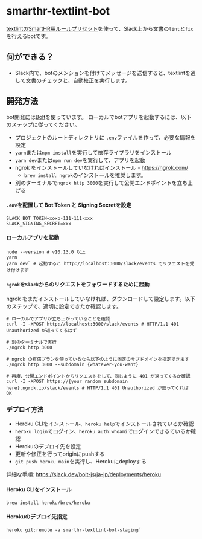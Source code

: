 # smarthr-textlint-bot

[textlintのSmartHR用ルールプリセット](https://github.com/kufu/textlint-rule-preset-smarthr)を使って、Slack上から文書の`lint`と`fix`を行えるbotです。

## 何ができる？

* Slack内で、botのメンションを付けてメッセージを送信すると、textlintを通して文書のチェックと、自動校正を実行します。

## 開発方法

bot開発には[Bolt](https://github.com/slackapi/bolt-js)を使っています。
ローカルでbotアプリを起動するには、以下のステップに従ってください。

* プロジェクトのルートディレクトリに `.env`ファイルを作って、必要な情報を設定
* `yarn`または`npm install`を実行して依存ライブラリをインストール
* `yarn dev`または`npm run dev`を実行して、アプリを起動
* ngrok をインストールしていなければインストール - https://ngrok.com/
  * `brew install ngrok`のインストールを推奨します。
* 別のターミナルで`ngrok http 3000`を実行して公開エンドポイントを立ち上げる

#### `.env`を配置して Bot Token と Signing Secretを設定

```:.env
SLACK_BOT_TOKEN=xoxb-111-111-xxx
SLACK_SIGNING_SECRET=xxx
```

#### ローカルアプリを起動

```
node --version # v10.13.0 以上
yarn
yarn dev` # 起動すると http://localhost:3000/slack/events でリクエストを受け付けます
```

#### `ngrok`を`Slack`からのリクエストをフォワードするために起動
ngrok をまだインストールしていなければ、ダウンロードして設定します。以下のステップで、適切に設定できたか確認します。

```
# ローカルでアプリが立ち上がっていることを確認
curl -I -XPOST http://localhost:3000/slack/events # HTTP/1.1 401 Unauthorized が返ってくるはず

# 別のターミナルで実行
./ngrok http 3000

# ngrok の有償プランを使っているなら以下のように固定のサブドメインを指定できます
./ngrok http 3000 --subdomain {whatever-you-want}

# 再度、公開エンドポイントからリクエストをして、同じように 401 が返ってくるか確認
curl -I -XPOST https://{your random subdomain here}.ngrok.io/slack/events # HTTP/1.1 401 Unauthorized が返ってくれば OK
```

### デプロイ方法

* Heroku CLIをインストール、`heroku help`でインストールされているか確認
* `heroku login`でログイン、`heroku auth:whoami`でログインできるているか確認
* Herokuのデプロイ先を設定
* 更新や修正を行ってoriginにpushする
* `git push heroku main`を実行し、Herokuにdeployする

詳細な手順: https://slack.dev/bolt-js/ja-jp/deployments/heroku

#### Heroku CLIをインストール

```
brew install heroku/brew/heroku
```
#### Herokuのデプロイ先指定

```
heroku git:remote -a smarthr-textlint-bot-staging`
```
